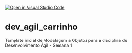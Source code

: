 [![Open in Visual Studio Code](https://classroom.github.com/assets/open-in-vscode-c66648af7eb3fe8bc4f294546bfd86ef473780cde1dea487d3c4ff354943c9ae.svg)](https://classroom.github.com/online_ide?assignment_repo_id=8283894&assignment_repo_type=AssignmentRepo)
# dev_agil_carrinho
Template inicial de Modelagem a Objetos para a disciplina de Desenvolvimento Ágil - Semana 1
